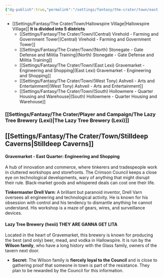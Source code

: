 ```yaml
---
{"dg-publish":true,"permalink":"/settings/fantasy/the-crater/town/east-lexi-gravemarket-engineering-and-shopping/","tags":["lexi"]}
---
```


- [[Settings/Fantasy/The Crater/Town/Hallowspire Village\|Hallowspire Village]]
**It is divided into 5 districts**
    - [[Settings/Fantasy/The Crater/Town/(Central) Virehold - Farming and Government Tower\|(Central) Virehold - Farming and Government Tower]] 
    - [[Settings/Fantasy/The Crater/Town/(North) Stonegate - Gate Defense and Militia Training\|(North) Stonegate - Gate Defense and Militia Training]]
    - [[Settings/Fantasy/The Crater/Town/(East Lexi) Gravemarket - Engineering and Shopping\|(East Lexi) Gravemarket - Engineering and Shopping]]
    - [[Settings/Fantasy/The Crater/Town/(West Tony) Ashveil - Arts and Entertainment\|(West Tony) Ashveil - Arts and Entertainment]] 
    - [[Settings/Fantasy/The Crater/Town/(South) Hollowmere - Quarter Housing and Warehouse\|(South) Hollowmere - Quarter Housing and Warehouse]]

### [[Settings/Fantasy/The Crater/Player and Campaign/The Lazy Tree Brewery (Lexi)\|The Lazy Tree Brewery (Lexi)]]
## [[Settings/Fantasy/The Crater/Town/Stilldeep Caverns\|Stilldeep Caverns]]
#### Gravemarket - East Quarter: Engineering and Shopping

A hub of innovation and commerce, where tinkerers and tradespeople work in cluttered workshops and storefronts. The Crimson Council keeps a close eye on technological developments, wary of anything that might disrupt their rule. Black-market goods and whispered deals can cost one their life.

**Tinkermaster Drell Varn**: A brilliant but paranoid inventor, Drell Varn oversees all engineering and technological activity. He is known for his obsession with control and his tendency to dismantle anything he cannot understand. His workshop is a maze of gears, wires, and surveillance devices.


#### **Lazy Tree Brewery (hexii)** THEY ARE GANNA GET LITA

Located in the heart of Gravemarket, this brewery is known for producing the best (and only) beer, mead, and vodka in Hallowspire. It is run by the **Wilson family**, who have a long history with the Glass family, owners of the tavern next door.

- **Secret:** The Wilson family is **fiercely loyal to the Council** and is close to gathering proof that someone in town is part of the resistance. They plan to be rewarded by the Council for this information.